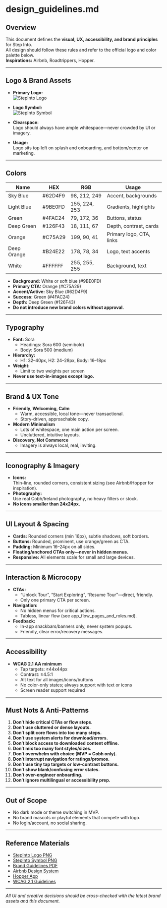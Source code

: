 # design_guidelines.md

## Overview

This document defines the **visual, UX, accessibility, and brand principles** for Step Into.  
All design should follow these rules and refer to the official logo and color palette below.  
**Inspirations:** Airbnb, Roadtrippers, Hopper.

---

## Logo & Brand Assets

- **Primary Logo:**  
  ![StepInto Logo](./Original%20Logo.png)
- **Logo Symbol:**  
  ![StepInto Symbol](./Original%20Logo%20Symbol.png)

- **Clearspace:**  
  Logo should always have ample whitespace—never crowded by UI or imagery.
- **Usage:**  
  Logo sits top left on splash and onboarding, and bottom/center on marketing.

---

## Colors

| Name        | HEX      | RGB              | Usage                       |
|-------------|----------|------------------|-----------------------------|
| Sky Blue    | #62D4F9  | 98, 212, 249     | Accent, backgrounds         |
| Light Blue  | #9BE0FD  | 155, 224, 253    | Gradients, highlights       |
| Green       | #4FAC24  | 79, 172, 36      | Buttons, status             |
| Deep Green  | #126F43  | 18, 111, 67      | Depth, contrast, cards      |
| Orange      | #C75A29  | 199, 90, 41      | Primary logo, CTA, links    |
| Deep Orange | #B24E22  | 178, 78, 34      | Logo, text accents          |
| White       | #FFFFFF  | 255, 255, 255    | Background, text            |

- **Background:** White or soft blue (#9BE0FD)
- **Primary CTA:** Orange (#C75A29)
- **Accent/Active:** Sky Blue (#62D4F9)
- **Success:** Green (#4FAC24)
- **Depth:** Deep Green (#126F43)
- **Do not introduce new brand colors without approval.**

---

## Typography

- **Font:** Sora
    - Headings: Sora 600 (semibold)
    - Body: Sora 500 (medium)
- **Hierarchy:**  
    - H1: 32–40px, H2: 24–28px, Body: 16–18px
- **Weight:**  
    - Limit to two weights per screen
- **Never use text-in-images except logo.**

---

## Brand & UX Tone

- **Friendly, Welcoming, Calm**
    - Warm, accessible, local tone—never transactional.
    - Story-driven, approachable copy.
- **Modern Minimalism**
    - Lots of whitespace, one main action per screen.
    - Uncluttered, intuitive layouts.
- **Discovery, Not Commerce**
    - Imagery is always local, real, inviting.

---

## Iconography & Imagery

- **Icons:**  
  Thin-line, rounded corners, consistent sizing (see Airbnb/Hopper for inspiration).
- **Photography:**  
  Use real Cobh/Ireland photography, no heavy filters or stock.
- **No icons smaller than 24x24px.**

---

## UI Layout & Spacing

- **Cards:** Rounded corners (min 16px), subtle shadows, soft borders.
- **Buttons:** Rounded, prominent, use orange/green as CTA.
- **Padding:** Minimum 16–24px on all sides.
- **Floating/anchored CTAs only—never in hidden menus.**
- **Responsive:** All elements scale for small and large devices.

---

## Interaction & Microcopy

- **CTAs:**  
  - “Unlock Tour”, “Start Exploring”, “Resume Tour”—direct, friendly.
  - Only one primary CTA per screen.
- **Navigation:**  
  - No hidden menus for critical actions.
  - Tabless, linear flow (see app_flow_pages_and_roles.md).
- **Feedback:**  
  - In-app snackbars/banners only, never system popups.
  - Friendly, clear error/recovery messages.

---

## Accessibility

- **WCAG 2.1 AA minimum**
    - Tap targets: ≥44x44px
    - Contrast: ≥4.5:1
    - Alt text for all images/icons/buttons
    - No color-only states; always support with text or icons
    - Screen reader support required

---

## Must Nots & Anti-Patterns

1. **Don’t hide critical CTAs or flow steps.**
2. **Don’t use cluttered or dense layouts.**
3. **Don’t split core flows into too many steps.**
4. **Don’t use system alerts for download/errors.**
5. **Don’t block access to downloaded content offline.**
6. **Don’t mix too many font styles/sizes.**
7. **Don’t overwhelm with choice (MVP = Cobh only).**
8. **Don’t interrupt navigation for ratings/promos.**
9. **Don’t use tiny tap targets or low-contrast buttons.**
10. **Don’t show blank/confusing error states.**
11. **Don’t over-engineer onboarding.**
12. **Don’t ignore multilingual or accessibility prep.**

---

## Out of Scope

- No dark mode or theme switching in MVP.
- No brand mascots or playful elements that compete with logo.
- No login/account, no social sharing.

---

## Reference Materials

- [StepInto Logo PNG](./Original%20Logo.png)
- [StepInto Symbol PNG](./Original%20Logo%20Symbol.png)
- [Brand Guidelines PDF](./Brand%20Guidelines.pdf)
- [Airbnb Design System](https://airbnb.design/)
- [Hopper App](https://www.hopper.com/)
- [WCAG 2.1 Guidelines](https://www.w3.org/WAI/WCAG21/quickref/)

---

*All UI and creative decisions should be cross-checked with the latest brand assets and this document.*

